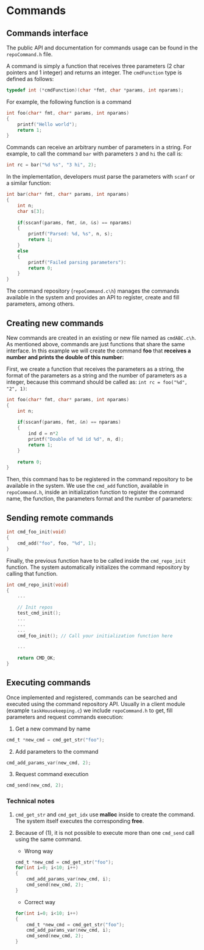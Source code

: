 # Commands

## Commands interface

The public API and documentation for commands usage can be found in the 
`repoCommand.h` file. 

A command is simply a function that receives three parameters (2 char pointers 
and 1 integer) and returns an integer. The `cmdFunction` type is defined
as follows:

```c
typedef int (*cmdFunction)(char *fmt, char *params, int nparams);
```

For example, the following function is a command

```c
int foo(char* fmt, char* params, int nparams)
{
    printf("Hello world");
    return 1;
}
```

Commands can receive an arbitrary number of parameters in a string. For example, 
to call the command `bar` with parameters `3` and `hi` the call is:

```c
int rc = bar("%d %s", "3 hi", 2); 
```

In the implementation, developers must parse the parameters with `scanf` or a 
similar function:

```c
int bar(char* fmt, char* params, int nparams)
{
    int n;
    char s[3];
    
    if(sscanf(params, fmt, &n, &s) == nparams)
    {
        printf("Parsed: %d, %s", n, s);
        return 1;
    }
    else
    {
        printf("Failed parsing parameters"):
        return 0;
    }
}
``` 

The command repository (`repoCommand.c\h`) manages the commands available in
the system and provides an API to register, create and fill parameters, among
others. 

## Creating new commands

New commands are created in an existing or new file named as `cmdABC.c\h`. As
mentioned above, commands are just functions that share the same interface. In 
this example we will create the command **foo** that **receives a number and 
prints the double of this number:**

First, we create a function that receives the parameters as a string, the format
of the parameters as a string and the number of parameters as a integer, because
this command should be called as: `int rc = foo("%d", "2", 1)`:

```c
int foo(char* fmt, char* params, int nparams)
{
    int n;
    
    if(sscanf(params, fmt, &n) == nparams)
    {
        ind d = n*2
        printf("Double of %d id %d", n, d);
        return 1;
    }
    
    return 0;
}
```

Then, this command has to be registered in the command repository to be available
in the system. We use the `cmd_add` function, available in `repoCommand.h`,
inside an initialization function to register the command name, the function,
the parameters format and the number of parameters:

## Sending remote commands

```c
int cmd_foo_init(void)
{
    cmd_add("foo", foo, "%d", 1);
}
```

Finally, the previous function have to be called inside the `cmd_repo_init`
function. The system automatically initializes the command repository by calling
that function.

```c
int cmd_repo_init(void)
{
    ...
    
    // Init repos
    test_cmd_init();
    ...
    ...
    ...
    cmd_foo_init(); // Call your initialization function here

    ...
    
    return CMD_OK;
}
```

## Executing commands

Once implemented and registered, commands can be searched and executed using
the command repository API. Usually in a client module (example 
`taskHousekeeping.c`) we include `repoCommand.h` to get, fill parameters and
request commands execution:

1. Get a new command by name
```c
cmd_t *new_cmd = cmd_get_str("foo");
```

2. Add parameters to the command
```c
cmd_add_params_var(new_cmd, 2);
```

3. Request command execution
```c
cmd_send(new_cmd, 2);
```

### Technical notes
1. `cmd_get_str` and `cmd_get_idx` use **malloc** inside to create the command.
The system itself executes the corresponding **free**.
2. Because of (1), it is not possible to execute more than one `cmd_send` call 
using the same command.

    - Wrong way
    ```c
    cmd_t *new_cmd = cmd_get_str("foo");
    for(int i=0; i<10; i++)
    {
        cmd_add_params_var(new_cmd, i);
        cmd_send(new_cmd, 2);
    }
    ```
    
    - Correct way
    ```c
    for(int i=0; i<10; i++)
    {
        cmd_t *new_cmd = cmd_get_str("foo");
        cmd_add_params_var(new_cmd, i);
        cmd_send(new_cmd, 2);
    }
    ```

